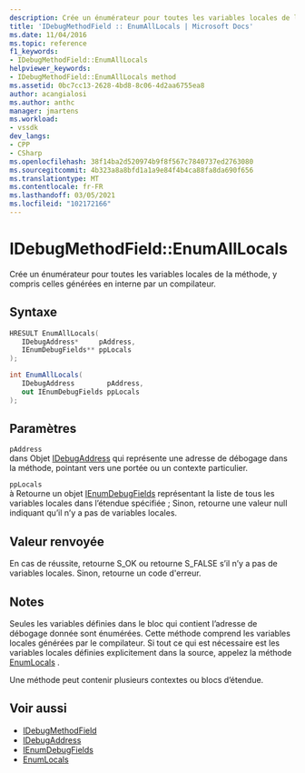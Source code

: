 ```yaml
---
description: Crée un énumérateur pour toutes les variables locales de la méthode, y compris celles générées en interne par un compilateur.
title: 'IDebugMethodField :: EnumAllLocals | Microsoft Docs'
ms.date: 11/04/2016
ms.topic: reference
f1_keywords:
- IDebugMethodField::EnumAllLocals
helpviewer_keywords:
- IDebugMethodField::EnumAllLocals method
ms.assetid: 0bc7cc13-2628-4bd8-8c06-4d2aa6755ea8
author: acangialosi
ms.author: anthc
manager: jmartens
ms.workload:
- vssdk
dev_langs:
- CPP
- CSharp
ms.openlocfilehash: 38f14ba2d520974b9f8f567c7840737ed2763080
ms.sourcegitcommit: 4b323a8a8bfd1a1a9e84f4b4ca88fa8da690f656
ms.translationtype: MT
ms.contentlocale: fr-FR
ms.lasthandoff: 03/05/2021
ms.locfileid: "102172166"
---
```

# <a name="idebugmethodfieldenumalllocals"></a>IDebugMethodField::EnumAllLocals
Crée un énumérateur pour toutes les variables locales de la méthode, y compris celles générées en interne par un compilateur.

## <a name="syntax"></a>Syntaxe

```cpp
HRESULT EnumAllLocals( 
   IDebugAddress*     pAddress,
   IEnumDebugFields** ppLocals
);
```

```csharp
int EnumAllLocals(
   IDebugAddress        pAddress,
   out IEnumDebugFields ppLocals
);
```

## <a name="parameters"></a>Paramètres
`pAddress`\
dans Objet [IDebugAddress](../../../extensibility/debugger/reference/idebugaddress.md) qui représente une adresse de débogage dans la méthode, pointant vers une portée ou un contexte particulier.

`ppLocals`\
à Retourne un objet [IEnumDebugFields](../../../extensibility/debugger/reference/ienumdebugfields.md) représentant la liste de tous les variables locales dans l’étendue spécifiée ; Sinon, retourne une valeur null indiquant qu’il n’y a pas de variables locales.

## <a name="return-value"></a>Valeur renvoyée
 En cas de réussite, retourne S_OK ou retourne S_FALSE s’il n’y a pas de variables locales. Sinon, retourne un code d'erreur.

## <a name="remarks"></a>Notes
 Seules les variables définies dans le bloc qui contient l’adresse de débogage donnée sont énumérées. Cette méthode comprend les variables locales générées par le compilateur. Si tout ce qui est nécessaire est les variables locales définies explicitement dans la source, appelez la méthode [EnumLocals](../../../extensibility/debugger/reference/idebugmethodfield-enumlocals.md) .

 Une méthode peut contenir plusieurs contextes ou blocs d’étendue.

## <a name="see-also"></a>Voir aussi
- [IDebugMethodField](../../../extensibility/debugger/reference/idebugmethodfield.md)
- [IDebugAddress](../../../extensibility/debugger/reference/idebugaddress.md)
- [IEnumDebugFields](../../../extensibility/debugger/reference/ienumdebugfields.md)
- [EnumLocals](../../../extensibility/debugger/reference/idebugmethodfield-enumlocals.md)
